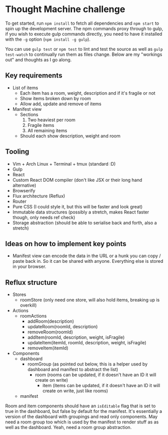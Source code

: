 # Thought Machine challenge

To get started, run `npm install` to fetch all dependencies and `npm start` to spin up the development server. The npm commands proxy through to gulp, if you wish to execute gulp commands directly, you need to have it installed with the `-g` option (`npm install -g gulp`).

You can use `gulp test` or `npm test` to lint and test the source as well as `gulp test-watch` to continually run them as files change. Below are my "workings out" and thoughts as I go along.

## Key requirements

 * List of items
   * Each item has a room, weight, description and if it's fragile or not
   * Show items broken down by room
   * Allow add, update and remove of items
 * Manifest view
   * Sections
     1. Two heaviest per room
     2. Fragile items
     3. All remaining items
   * Should each show description, weight and room

## Tooling

 * Vim + Arch Linux + Terminal + tmux (standard :D)
 * Gulp
 * React
 * Custom React DOM compiler (don't like JSX or their long hand alternative)
 * Browserify
 * Flux architecture (Reflux)
 * Router
 * Pure CSS (I could style it, but this will be faster and look great)
 * Immutable data structures (possibly a stretch, makes React faster though, only needs ref check)
 * Storage abstraction (should be able to serialise back and forth, also a stretch)

## Ideas on how to implement key points

 * Manifest view can encode the data in the URL or a hunk you can copy / paste back in. So it can be shared with anyone. Everything else is stored in your browser.

## Reflux structure

 * Stores
   * roomStore (only need one store, will also hold items, breaking up is overkill)
 * Actions
   * roomActions
     * addRoom(description)
     * updateRoom(roomId, description)
     * removeRoom(roomId)
     * addItem(roomId, description, weight, isFragile)
     * updateItem(itemId, roomId, description, weight, isFragile)
     * removeItem(itemId)
 * Components
   * dashboard
     * roomGroup (as pointed out below, this is a helper used by dashboard and manifest to abstract the list)
       * room (rooms can be updated, if it doesn't have an ID it will create on write)
         * item (items can be updated, if it doesn't have an ID it will create on write, just like rooms)
   * manifest

Room and item components should have an `isEditable` flag that is set to true in the dashboard, but false by default for the manifest. It's essentially a version of the dashboard with groupings and read only components. May need a room group too which is used by the manifest to render stuff as as well as the dashboard. Yeah, need a room group abstraction.

